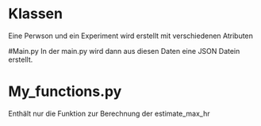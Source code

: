# Klassen
Eine Perwson und ein Experiment wird erstellt mit verschiedenen Atributen

#Main.py
In der main.py wird dann aus diesen Daten eine JSON Datein erstellt.

# My_functions.py
Enthält nur die Funktion zur Berechnung der estimate_max_hr
